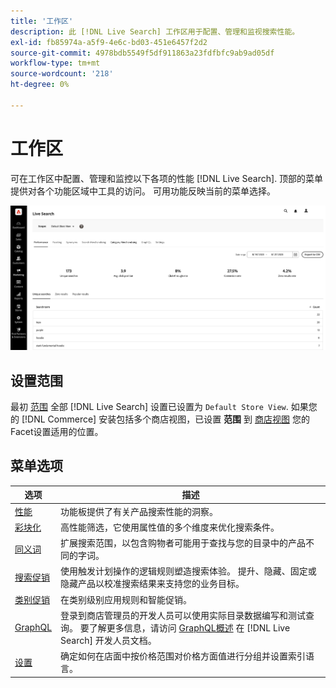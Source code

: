 ```yaml
---
title: '工作区'
description: 此 [!DNL Live Search] 工作区用于配置、管理和监视搜索性能。
exl-id: fb85974a-a5f9-4e6c-bd03-451e6457f2d2
source-git-commit: 4978bdb5549f5df911863a23fdfbfc9ab9ad05df
workflow-type: tm+mt
source-wordcount: '218'
ht-degree: 0%

---
```


# 工作区

可在工作区中配置、管理和监控以下各项的性能 [!DNL Live Search]. 顶部的菜单提供对各个功能区域中工具的访问。  可用功能反映当前的菜单选择。

![工作区](assets/workspace.png)

## 设置范围

最初 [范围](https://experienceleague.adobe.com/docs/commerce-admin/start/setup/websites-stores-views.html#scope-settings) 全部 [!DNL Live Search] 设置已设置为 `Default Store View`. 如果您的 [!DNL Commerce] 安装包括多个商店视图，已设置 **范围** 到 [商店视图](https://experienceleague.adobe.com/docs/commerce-admin/start/setup/websites-stores-views.html) 您的Facet设置适用的位置。

## 菜单选项

| 选项 | 描述 |
|--- |--- |
| [性能](performance.md) | 功能板提供了有关产品搜索性能的洞察。 |
| [彩块化](facets.md) | 高性能筛选，它使用属性值的多个维度来优化搜索条件。 |
| [同义词](synonyms.md) | 扩展搜索范围，以包含购物者可能用于查找与您的目录中的产品不同的字词。 |
| [搜索促销](rules.md) | 使用触发计划操作的逻辑规则塑造搜索体验。 提升、隐藏、固定或隐藏产品以校准搜索结果来支持您的业务目标。 |
| [类别促销](category-merch.md) | 在类别级别应用规则和智能促销。 |
| [GraphQL](graphql.md) | 登录到商店管理员的开发人员可以使用实际目录数据编写和测试查询。 要了解更多信息，请访问 [GraphQL概述](https://developer.adobe.com/commerce/webapi/graphql/) 在 [!DNL Live Search] 开发人员文档。 |
| [设置](settings.md) | 确定如何在店面中按价格范围对价格方面值进行分组并设置索引语言。 |
